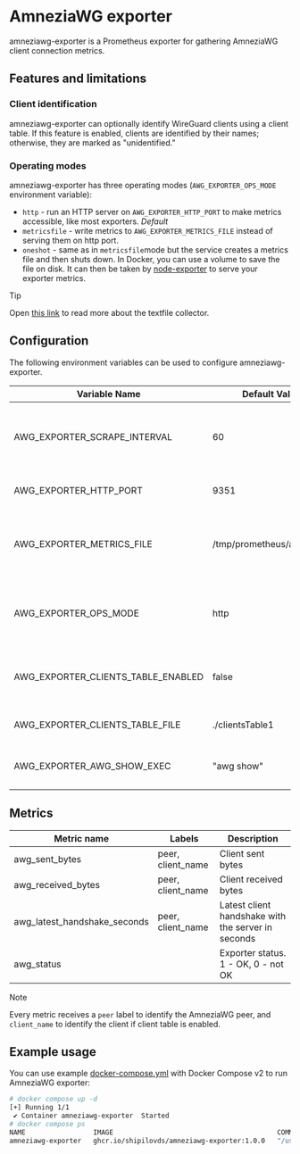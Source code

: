 # AmneziaWG exporter

amneziawg-exporter is a Prometheus exporter for gathering AmneziaWG client connection metrics.

## Features and limitations

### Client identification

amneziawg-exporter can optionally identify WireGuard clients using a client table. If this feature is enabled, clients are identified by their names; otherwise, they are marked as "unidentified."

### Operating modes

amneziawg-exporter has three operating modes (`AWG_EXPORTER_OPS_MODE` environment variable):

- `http` - run an HTTP server on `AWG_EXPORTER_HTTP_PORT` to make metrics accessible, like most exporters. *Default*
- `metricsfile` - write metrics to `AWG_EXPORTER_METRICS_FILE` instead of serving them on http port.
- `oneshot` - same as in `metricsfile`mode but the service creates a metrics file and then shuts down.
  In Docker, you can use a volume to save the file on disk. It can then be taken by [node-exporter](https://github.com/prometheus/node_exporter) to serve your exporter metrics.

> [!TIP]
> Open [this link](https://github.com/prometheus/node_exporter#textfile-collector) to read more about the textfile collector.

## Configuration

The following environment variables can be used to configure amneziawg-exporter.

| Variable Name                        | Default Value               | Description                                                             |
|--------------------------------------|-----------------------------|-------------------------------------------------------------------------|
| AWG_EXPORTER_SCRAPE_INTERVAL         | 60                          | Interval for scraping WireGuard metrics (for the `http` mode).          |
| AWG_EXPORTER_HTTP_PORT               | 9351                        | Port for HTTP service.                                                  |
| AWG_EXPORTER_METRICS_FILE            | /tmp/prometheus/awg.prom    | Path to the metrics file for Node exporter textfile collector.          |
| AWG_EXPORTER_OPS_MODE                | http                        | Operation mode for the exporter (`http`, `metricsfile` or `oneshot`).   |
| AWG_EXPORTER_CLIENTS_TABLE_ENABLED   | false                       | Whether to enable client identification using a client table.           |
| AWG_EXPORTER_CLIENTS_TABLE_FILE      | ./clientsTable1             | Path to the client table file.                                          |
| AWG_EXPORTER_AWG_SHOW_EXEC           | "awg show"                  | Command to run the `awg show` command.                                  |

## Metrics

| Metric name                          | Labels               | Description                                                                 |
|--------------------------------------|----------------------|-----------------------------------------------------------------------------|
| awg_sent_bytes                       | peer, client_name    | Client sent bytes                                                           |
| awg_received_bytes                   | peer, client_name    | Client received bytes                                                       |
| awg_latest_handshake_seconds         | peer, client_name    | Latest client handshake with the server in seconds                          |
| awg_status                           |                      | Exporter status. 1 - OK, 0 - not OK                                         |

> [!NOTE]
> Every metric receives a `peer` label to identify the AmneziaWG peer, and `client_name` to identify the client if client table is enabled.

## Example usage

You can use example [docker-compose.yml](docker-compose.yml) with Docker Compose v2 to run AmneziaWG exporter:

```sh
# docker compose up -d
[+] Running 1/1
 ✔ Container amneziawg-exporter  Started                                                                                                                  0.2s 
# docker compose ps
NAME                 IMAGE                                         COMMAND                         SERVICE              CREATED          STATUS          PORTS
amneziawg-exporter   ghcr.io/shipilovds/amneziawg-exporter:1.0.0   "/usr/bin/amneziawg-exporter"   amneziawg-exporter   23 seconds ago   Up 23 seconds
```
